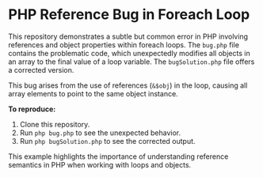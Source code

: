 # PHP Reference Bug in Foreach Loop

This repository demonstrates a subtle but common error in PHP involving references and object properties within foreach loops.  The `bug.php` file contains the problematic code, which unexpectedly modifies all objects in an array to the final value of a loop variable. The `bugSolution.php` file offers a corrected version.

This bug arises from the use of references (`&$obj`) in the loop, causing all array elements to point to the same object instance.

**To reproduce:**
1. Clone this repository.
2. Run `php bug.php` to see the unexpected behavior.
3. Run `php bugSolution.php` to see the corrected output.

This example highlights the importance of understanding reference semantics in PHP when working with loops and objects.